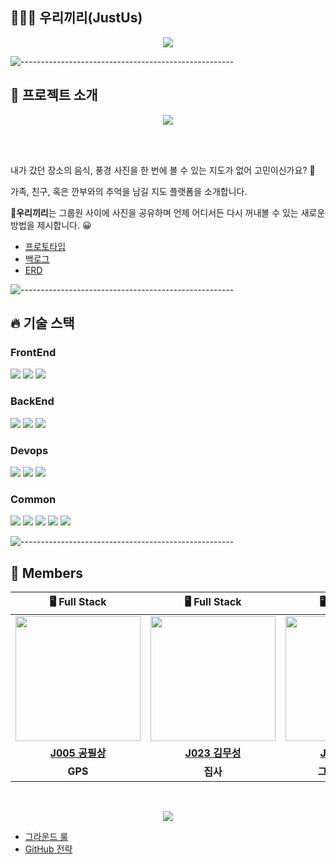 ## 🧑‍🤝‍🧑 우리끼리(JustUs)

<p align="center">
    <img src="https://user-images.githubusercontent.com/34854154/139279306-0e73d029-0527-4485-a3b8-c7611c81d6bd.png">
</p>

![-----------------------------------------------------](https://raw.githubusercontent.com/andreasbm/readme/master/assets/lines/rainbow.png)


## 💌 프로젝트 소개
<p align="center">
    <img src="https://s3.us-west-2.amazonaws.com/secure.notion-static.com/69e7c180-4073-4cb1-a400-e1fb20c8ca19/%EA%B9%90%EB%B6%80.png?X-Amz-Algorithm=AWS4-HMAC-SHA256&X-Amz-Credential=AKIAT73L2G45O3KS52Y5%2F20211028%2Fus-west-2%2Fs3%2Faws4_request&X-Amz-Date=20211028T153026Z&X-Amz-Expires=86400&X-Amz-Signature=76837d49416461c9861da94619366892194ae8a300f7849afcf989aaad68294f&X-Amz-SignedHeaders=host&response-content-disposition=filename%20%3D%22%25EA%25B9%2590%25EB%25B6%2580.png%22">
</p>

<br>
<br>

내가 갔던 장소의 음식, 풍경 사진을 한 번에 볼 수 있는 지도가 없어 고민이신가요? 🤔

가족, 친구, 혹은 깐부와의 추억을 남길 지도 플랫폼을 소개합니다.

**🍇우리끼리**는 그룹원 사이에 사진을 공유하며 언제 어디서든 다시 꺼내볼 수 있는 새로운 방법을 제시합니다. 😀

- [프로토타입](https://www.figma.com/file/SnJ8Zfu03fhibppBid6mew/%EC%9A%B0%EB%A6%AC%EB%81%BC%EB%A6%AC?node-id=0%3A1)
- [백로그](https://docs.google.com/spreadsheets/d/1O0KVQS-9T7NtzKAaoRMLuIRXmJQ5TcNF2bS59sPKqkc/edit#gid=0)
- [ERD](https://github.com/boostcampwm-2021/WEB25-JustUs/wiki/ERD)

![-----------------------------------------------------](https://raw.githubusercontent.com/andreasbm/readme/master/assets/lines/rainbow.png)

## 🔥 기술 스택

### FrontEnd
<img src="https://img.shields.io/badge/React-v17.0.2-61DAFB?logo=React"> <img src="https://img.shields.io/badge/Redux-v4.1.2-764ABC?logo=Redux"> <img src="https://img.shields.io/badge/Styled_components-v5.0.0-DB7093?logo=Styled-components">

### BackEnd
<img src="https://img.shields.io/badge/Node.js-v16.13.0-339933?logo=Node.js"> <img src="https://img.shields.io/badge/Express-v4.16.1-ffffff?logo=Express"> <img src="https://img.shields.io/badge/Mysql-v8.0.23-4479A1?logo=Mysql"> 

### Devops
<img src="https://img.shields.io/badge/Jenkins-v2.303.2-D24939?logo=Jenkins"> <img src="https://img.shields.io/badge/Docker-v20.10.6-2496ED?logo=Docker"> <img src="https://img.shields.io/badge/Ncloud-03C75A?logo=Naver">

### Common
<img src="https://img.shields.io/badge/JavaScript-ES6%2B-F7DF1E?logo=JavaScript"> <img src="https://img.shields.io/badge/TypeScript-v4.4-3178C6?logo=TypeScript"> <img src="https://img.shields.io/badge/ESlint-v8.1.0-4B32C3?logo=ESlint"> <img src="https://img.shields.io/badge/Prettier-v9.0.0-F7B93E?logo=Prettier"> <img src="https://img.shields.io/badge/Jest-v27.2-C21325?logo=Jest">


![-----------------------------------------------------](https://raw.githubusercontent.com/andreasbm/readme/master/assets/lines/rainbow.png)



## 🙌 Members
| 🖥️ Full Stack | 🖥️ Full Stack | 🖥️ Full Stack | 🖥️ Full Stack |
| :----------: |  :--------:  |  :---------: |  :---------: |
|<img src="https://s3.us-west-2.amazonaws.com/secure.notion-static.com/dbe10ec0-e320-4959-9d09-d609856e3508/Untitled.png?X-Amz-Algorithm=AWS4-HMAC-SHA256&X-Amz-Credential=AKIAT73L2G45O3KS52Y5%2F20211028%2Fus-west-2%2Fs3%2Faws4_request&X-Amz-Date=20211028T140832Z&X-Amz-Expires=86400&X-Amz-Signature=36faf2682cc7233247ead0a338e305fe8c5cbdd0ba680e8028f28b5e48e982c5&X-Amz-SignedHeaders=host&response-content-disposition=filename%20%3D%22Untitled.png%22" width="200" height="200">|<img src="https://s3.us-west-2.amazonaws.com/secure.notion-static.com/a733cb3d-c44c-48bc-8b58-a5ed078050b8/KakaoTalk_Photo_2021-10-22-23-14-22.jpeg?X-Amz-Algorithm=AWS4-HMAC-SHA256&X-Amz-Credential=AKIAT73L2G45O3KS52Y5%2F20211028%2Fus-west-2%2Fs3%2Faws4_request&X-Amz-Date=20211028T140848Z&X-Amz-Expires=86400&X-Amz-Signature=86bdf0f2745651421a369ff06f2c662cdf90988678d928a1f5071d12ea91a911&X-Amz-SignedHeaders=host&response-content-disposition=filename%20%3D%22KakaoTalk_Photo_2021-10-22-23-14-22.jpeg%22" width="200" height="200">|<img src="https://s3.us-west-2.amazonaws.com/secure.notion-static.com/a61fc21d-3653-4a1a-a224-03f114b609e1/%E1%84%89%E1%85%A1%E1%84%8C%E1%85%B5%E1%86%AB2.jpeg?X-Amz-Algorithm=AWS4-HMAC-SHA256&X-Amz-Credential=AKIAT73L2G45O3KS52Y5%2F20211028%2Fus-west-2%2Fs3%2Faws4_request&X-Amz-Date=20211028T140902Z&X-Amz-Expires=86400&X-Amz-Signature=e5be775e59b9e14ebcafbc3ca4d4703b3c481803e70ec462af5e000480da2cc9&X-Amz-SignedHeaders=host&response-content-disposition=filename%20%3D%22%25E1%2584%2589%25E1%2585%25A1%25E1%2584%258C%25E1%2585%25B5%25E1%2586%25AB2.jpeg%22" width="200" height="200">|<img src="https://postfiles.pstatic.net/MjAyMTEwMThfMTgz/MDAxNjM0NDg0MTM3NDMw.b8rCnTfvLm-RUpfEuUWJdTTSDYSm0wea_5HGewp3JJUg.0jxWxSS6kj-YR37uQ70ylh9TQn1GsxrkitJ0e9v59B8g.PNG.whaudg98/image.png?type=w773" width="200" height="200">|
| **[J005 공필상](https://github.com/gofeel8)** | **[J023 김무성](https://github.com/ddb8036631)** | **[J040 김영한](https://github.com/soosungp33)** | **[J193 조명희](https://github.com/Jo-Myounghee)** |
| **GPS** | **집사**  | **그 김영한 아님** | **맹** |

<br>

<p align="center">
    <image src="https://user-images.githubusercontent.com/34854154/139280498-2d4e627c-3fe5-456c-8f19-5c2d8e071072.png">
</p>
    
- [그라운드 룰](https://github.com/boostcampwm-2021/WEB25-JustUs/wiki/Ground-Rule)
- [GitHub 전략](https://github.com/boostcampwm-2021/WEB25-JustUs/wiki/GitHub-%EC%A0%84%EB%9E%B5)
